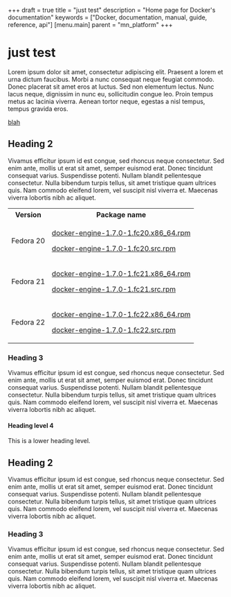 +++
draft = true
title = "just test"
description = "Home page for Docker's documentation"
keywords = ["Docker, documentation, manual, guide, reference, api"]
[menu.main]
	parent = "mn_platform"
+++


# just test

Lorem ipsum dolor sit amet, consectetur adipiscing elit. Praesent a lorem et urna dictum faucibus. Morbi a nunc consequat neque feugiat commodo. Donec placerat sit amet eros at luctus. Sed non elementum lectus. Nunc lacus neque, dignissim in nunc eu, sollicitudin congue leo. Proin tempus metus ac lacinia viverra. Aenean tortor neque, egestas a nisl tempus, tempus gravida eros.

[blah](test2.md)

## Heading 2

Vivamus efficitur ipsum id est congue, sed rhoncus neque consectetur. Sed enim ante, mollis ut erat sit amet, semper euismod erat. Donec tincidunt consequat varius. Suspendisse potenti. Nullam blandit pellentesque consectetur. Nulla bibendum turpis tellus, sit amet tristique quam ultrices quis. Nam commodo eleifend lorem, vel suscipit nisl viverra et. Maecenas viverra lobortis nibh ac aliquet.

<table>
  <tr>
    <th>Version</th>
    <th>Package name</th>
  </tr>
  <tr>
    <td>Fedora 20</td>
    <td>
        <p>
    <a href="https://get.docker.com/rpm/1.7.0/fedora-20/RPMS/x86_64/docker-engine-1.7.0-1.fc20.x86_64.rpm">
    docker-engine-1.7.0-1.fc20.x86_64.rpm</a>
        </p>
        <p>
    <a href="https://get.docker.com/rpm/1.7.0/fedora-20/SRPMS/docker-engine-1.7.0-1.fc20.src.rpm">
   docker-engine-1.7.0-1.fc20.src.rpm</a>
        </p>
    </td>
  </tr>
  <tr>
    <td>Fedora 21</td>
    <td>
    <p>
    <a href="https://get.docker.com/rpm/1.7.0/fedora-21/RPMS/x86_64/docker-engine-1.7.0-1.fc21.x86_64.rpm">
    docker-engine-1.7.0-1.fc21.x86_64.rpm</a>
        </p>
        <p>
    <a href="https://get.docker.com/rpm/1.7.0/fedora-21/SRPMS/docker-engine-1.7.0-1.fc21.src.rpm">
  docker-engine-1.7.0-1.fc21.src.rpm</a>
        </p>
    </td>
  </tr>
   <tr>
    <td>Fedora 22</td>
    <td>
    <p>
    <a href="https://get.docker.com/rpm/1.7.0/fedora-22/RPMS/x86_64/docker-engine-1.7.0-1.fc22.x86_64.rpm">
    docker-engine-1.7.0-1.fc22.x86_64.rpm</a>
        </p>
        <p>
    <a href="https://get.docker.com/rpm/1.7.0/fedora-22/SRPMS/docker-engine-1.7.0-1.fc22.src.rpm">
    docker-engine-1.7.0-1.fc22.src.rpm</a>
        </p>
    </td>
  </tr>
</table>


### Heading 3

Vivamus efficitur ipsum id est congue, sed rhoncus neque consectetur. Sed enim ante, mollis ut erat sit amet, semper euismod erat. Donec tincidunt consequat varius. Suspendisse potenti. Nullam blandit pellentesque consectetur. Nulla bibendum turpis tellus, sit amet tristique quam ultrices quis. Nam commodo eleifend lorem, vel suscipit nisl viverra et. Maecenas viverra lobortis nibh ac aliquet.

#### Heading level 4

This is a lower heading level.

## Heading 2

Vivamus efficitur ipsum id est congue, sed rhoncus neque consectetur. Sed enim ante, mollis ut erat sit amet, semper euismod erat. Donec tincidunt consequat varius. Suspendisse potenti. Nullam blandit pellentesque consectetur. Nulla bibendum turpis tellus, sit amet tristique quam ultrices quis. Nam commodo eleifend lorem, vel suscipit nisl viverra et. Maecenas viverra lobortis nibh ac aliquet.


### Heading 3

Vivamus efficitur ipsum id est congue, sed rhoncus neque consectetur. Sed enim ante, mollis ut erat sit amet, semper euismod erat. Donec tincidunt consequat varius. Suspendisse potenti. Nullam blandit pellentesque consectetur. Nulla bibendum turpis tellus, sit amet tristique quam ultrices quis. Nam commodo eleifend lorem, vel suscipit nisl viverra et. Maecenas viverra lobortis nibh ac aliquet.
